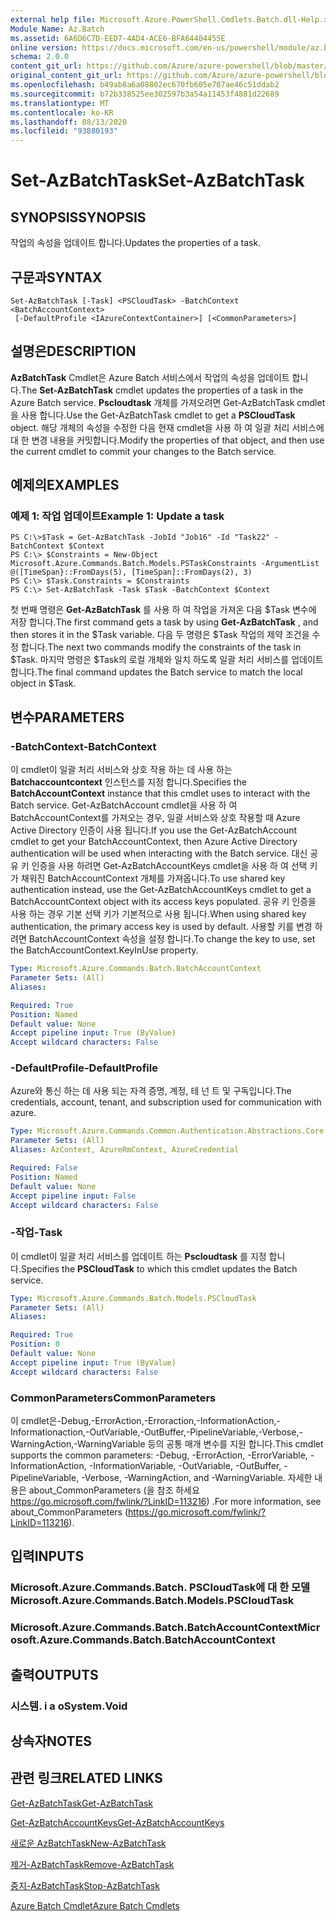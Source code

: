 ```yaml
---
external help file: Microsoft.Azure.PowerShell.Cmdlets.Batch.dll-Help.xml
Module Name: Az.Batch
ms.assetid: 6A6D6C7D-EED7-4AD4-ACE6-BFA64404455E
online version: https://docs.microsoft.com/en-us/powershell/module/az.batch/set-azbatchtask
schema: 2.0.0
content_git_url: https://github.com/Azure/azure-powershell/blob/master/src/Batch/Batch/help/Set-AzBatchTask.md
original_content_git_url: https://github.com/Azure/azure-powershell/blob/master/src/Batch/Batch/help/Set-AzBatchTask.md
ms.openlocfilehash: b49ab8a6a08802ec670fb605e707ae46c51ddab2
ms.sourcegitcommit: b72b338525ee302597b3a54a11453f4881d22689
ms.translationtype: MT
ms.contentlocale: ko-KR
ms.lasthandoff: 08/13/2020
ms.locfileid: "93880193"
---
```

# <span data-ttu-id="9dbac-101">Set-AzBatchTask</span><span class="sxs-lookup"><span data-stu-id="9dbac-101">Set-AzBatchTask</span></span>

## <span data-ttu-id="9dbac-102">SYNOPSIS</span><span class="sxs-lookup"><span data-stu-id="9dbac-102">SYNOPSIS</span></span>
<span data-ttu-id="9dbac-103">작업의 속성을 업데이트 합니다.</span><span class="sxs-lookup"><span data-stu-id="9dbac-103">Updates the properties of a task.</span></span>

## <span data-ttu-id="9dbac-104">구문과</span><span class="sxs-lookup"><span data-stu-id="9dbac-104">SYNTAX</span></span>

```
Set-AzBatchTask [-Task] <PSCloudTask> -BatchContext <BatchAccountContext>
 [-DefaultProfile <IAzureContextContainer>] [<CommonParameters>]
```

## <span data-ttu-id="9dbac-105">설명은</span><span class="sxs-lookup"><span data-stu-id="9dbac-105">DESCRIPTION</span></span>
<span data-ttu-id="9dbac-106">**AzBatchTask** Cmdlet은 Azure Batch 서비스에서 작업의 속성을 업데이트 합니다.</span><span class="sxs-lookup"><span data-stu-id="9dbac-106">The **Set-AzBatchTask** cmdlet updates the properties of a task in the Azure Batch service.</span></span>
<span data-ttu-id="9dbac-107">**Pscloudtask** 개체를 가져오려면 Get-AzBatchTask cmdlet을 사용 합니다.</span><span class="sxs-lookup"><span data-stu-id="9dbac-107">Use the Get-AzBatchTask cmdlet to get a **PSCloudTask** object.</span></span>
<span data-ttu-id="9dbac-108">해당 개체의 속성을 수정한 다음 현재 cmdlet을 사용 하 여 일괄 처리 서비스에 대 한 변경 내용을 커밋합니다.</span><span class="sxs-lookup"><span data-stu-id="9dbac-108">Modify the properties of that object, and then use the current cmdlet to commit your changes to the Batch service.</span></span>

## <span data-ttu-id="9dbac-109">예제의</span><span class="sxs-lookup"><span data-stu-id="9dbac-109">EXAMPLES</span></span>

### <span data-ttu-id="9dbac-110">예제 1: 작업 업데이트</span><span class="sxs-lookup"><span data-stu-id="9dbac-110">Example 1: Update a task</span></span>
```
PS C:\>$Task = Get-AzBatchTask -JobId "Job16" -Id "Task22" -BatchContext $Context
PS C:\> $Constraints = New-Object Microsoft.Azure.Commands.Batch.Models.PSTaskConstraints -ArgumentList @([TimeSpan}::FromDays(5), [TimeSpan]::FromDays(2), 3)
PS C:\> $Task.Constraints = $Constraints
PS C:\> Set-AzBatchTask -Task $Task -BatchContext $Context
```

<span data-ttu-id="9dbac-111">첫 번째 명령은 **Get-AzBatchTask** 를 사용 하 여 작업을 가져온 다음 $Task 변수에 저장 합니다.</span><span class="sxs-lookup"><span data-stu-id="9dbac-111">The first command gets a task by using **Get-AzBatchTask** , and then stores it in the $Task variable.</span></span>
<span data-ttu-id="9dbac-112">다음 두 명령은 $Task 작업의 제약 조건을 수정 합니다.</span><span class="sxs-lookup"><span data-stu-id="9dbac-112">The next two commands modify the constraints of the task in $Task.</span></span>
<span data-ttu-id="9dbac-113">마지막 명령은 $Task의 로컬 개체와 일치 하도록 일괄 처리 서비스를 업데이트 합니다.</span><span class="sxs-lookup"><span data-stu-id="9dbac-113">The final command updates the Batch service to match the local object in $Task.</span></span>

## <span data-ttu-id="9dbac-114">변수</span><span class="sxs-lookup"><span data-stu-id="9dbac-114">PARAMETERS</span></span>

### <span data-ttu-id="9dbac-115">-BatchContext</span><span class="sxs-lookup"><span data-stu-id="9dbac-115">-BatchContext</span></span>
<span data-ttu-id="9dbac-116">이 cmdlet이 일괄 처리 서비스와 상호 작용 하는 데 사용 하는 **Batchaccountcontext** 인스턴스를 지정 합니다.</span><span class="sxs-lookup"><span data-stu-id="9dbac-116">Specifies the **BatchAccountContext** instance that this cmdlet uses to interact with the Batch service.</span></span>
<span data-ttu-id="9dbac-117">Get-AzBatchAccount cmdlet을 사용 하 여 BatchAccountContext를 가져오는 경우, 일괄 서비스와 상호 작용할 때 Azure Active Directory 인증이 사용 됩니다.</span><span class="sxs-lookup"><span data-stu-id="9dbac-117">If you use the Get-AzBatchAccount cmdlet to get your BatchAccountContext, then Azure Active Directory authentication will be used when interacting with the Batch service.</span></span> <span data-ttu-id="9dbac-118">대신 공유 키 인증을 사용 하려면 Get-AzBatchAccountKeys cmdlet을 사용 하 여 선택 키가 채워진 BatchAccountContext 개체를 가져옵니다.</span><span class="sxs-lookup"><span data-stu-id="9dbac-118">To use shared key authentication instead, use the Get-AzBatchAccountKeys cmdlet to get a BatchAccountContext object with its access keys populated.</span></span> <span data-ttu-id="9dbac-119">공유 키 인증을 사용 하는 경우 기본 선택 키가 기본적으로 사용 됩니다.</span><span class="sxs-lookup"><span data-stu-id="9dbac-119">When using shared key authentication, the primary access key is used by default.</span></span> <span data-ttu-id="9dbac-120">사용할 키를 변경 하려면 BatchAccountContext 속성을 설정 합니다.</span><span class="sxs-lookup"><span data-stu-id="9dbac-120">To change the key to use, set the BatchAccountContext.KeyInUse property.</span></span>

```yaml
Type: Microsoft.Azure.Commands.Batch.BatchAccountContext
Parameter Sets: (All)
Aliases:

Required: True
Position: Named
Default value: None
Accept pipeline input: True (ByValue)
Accept wildcard characters: False
```

### <span data-ttu-id="9dbac-121">-DefaultProfile</span><span class="sxs-lookup"><span data-stu-id="9dbac-121">-DefaultProfile</span></span>
<span data-ttu-id="9dbac-122">Azure와 통신 하는 데 사용 되는 자격 증명, 계정, 테 넌 트 및 구독입니다.</span><span class="sxs-lookup"><span data-stu-id="9dbac-122">The credentials, account, tenant, and subscription used for communication with azure.</span></span>

```yaml
Type: Microsoft.Azure.Commands.Common.Authentication.Abstractions.Core.IAzureContextContainer
Parameter Sets: (All)
Aliases: AzContext, AzureRmContext, AzureCredential

Required: False
Position: Named
Default value: None
Accept pipeline input: False
Accept wildcard characters: False
```

### <span data-ttu-id="9dbac-123">-작업</span><span class="sxs-lookup"><span data-stu-id="9dbac-123">-Task</span></span>
<span data-ttu-id="9dbac-124">이 cmdlet이 일괄 처리 서비스를 업데이트 하는 **Pscloudtask** 를 지정 합니다.</span><span class="sxs-lookup"><span data-stu-id="9dbac-124">Specifies the **PSCloudTask** to which this cmdlet updates the Batch service.</span></span>

```yaml
Type: Microsoft.Azure.Commands.Batch.Models.PSCloudTask
Parameter Sets: (All)
Aliases:

Required: True
Position: 0
Default value: None
Accept pipeline input: True (ByValue)
Accept wildcard characters: False
```

### <span data-ttu-id="9dbac-125">CommonParameters</span><span class="sxs-lookup"><span data-stu-id="9dbac-125">CommonParameters</span></span>
<span data-ttu-id="9dbac-126">이 cmdlet은-Debug,-ErrorAction,-Erroraction,-InformationAction,-Informationaction,-OutVariable,-OutBuffer,-PipelineVariable,-Verbose,-WarningAction,-WarningVariable 등의 공통 매개 변수를 지원 합니다.</span><span class="sxs-lookup"><span data-stu-id="9dbac-126">This cmdlet supports the common parameters: -Debug, -ErrorAction, -ErrorVariable, -InformationAction, -InformationVariable, -OutVariable, -OutBuffer, -PipelineVariable, -Verbose, -WarningAction, and -WarningVariable.</span></span> <span data-ttu-id="9dbac-127">자세한 내용은 about_CommonParameters (을 참조 하세요 https://go.microsoft.com/fwlink/?LinkID=113216) .</span><span class="sxs-lookup"><span data-stu-id="9dbac-127">For more information, see about_CommonParameters (https://go.microsoft.com/fwlink/?LinkID=113216).</span></span>

## <span data-ttu-id="9dbac-128">입력</span><span class="sxs-lookup"><span data-stu-id="9dbac-128">INPUTS</span></span>

### <span data-ttu-id="9dbac-129">Microsoft.Azure.Commands.Batch. PSCloudTask에 대 한 모델</span><span class="sxs-lookup"><span data-stu-id="9dbac-129">Microsoft.Azure.Commands.Batch.Models.PSCloudTask</span></span>

### <span data-ttu-id="9dbac-130">Microsoft.Azure.Commands.Batch.BatchAccountContext</span><span class="sxs-lookup"><span data-stu-id="9dbac-130">Microsoft.Azure.Commands.Batch.BatchAccountContext</span></span>

## <span data-ttu-id="9dbac-131">출력</span><span class="sxs-lookup"><span data-stu-id="9dbac-131">OUTPUTS</span></span>

### <span data-ttu-id="9dbac-132">시스템. i a o</span><span class="sxs-lookup"><span data-stu-id="9dbac-132">System.Void</span></span>

## <span data-ttu-id="9dbac-133">상속자</span><span class="sxs-lookup"><span data-stu-id="9dbac-133">NOTES</span></span>

## <span data-ttu-id="9dbac-134">관련 링크</span><span class="sxs-lookup"><span data-stu-id="9dbac-134">RELATED LINKS</span></span>

[<span data-ttu-id="9dbac-135">Get-AzBatchTask</span><span class="sxs-lookup"><span data-stu-id="9dbac-135">Get-AzBatchTask</span></span>](./Get-AzBatchTask.md)

[<span data-ttu-id="9dbac-136">Get-AzBatchAccountKeys</span><span class="sxs-lookup"><span data-stu-id="9dbac-136">Get-AzBatchAccountKeys</span></span>](./Get-AzBatchAccountKey.md)

[<span data-ttu-id="9dbac-137">새로운 AzBatchTask</span><span class="sxs-lookup"><span data-stu-id="9dbac-137">New-AzBatchTask</span></span>](./New-AzBatchTask.md)

[<span data-ttu-id="9dbac-138">제거-AzBatchTask</span><span class="sxs-lookup"><span data-stu-id="9dbac-138">Remove-AzBatchTask</span></span>](./Remove-AzBatchTask.md)

[<span data-ttu-id="9dbac-139">중지-AzBatchTask</span><span class="sxs-lookup"><span data-stu-id="9dbac-139">Stop-AzBatchTask</span></span>](./Stop-AzBatchTask.md)

[<span data-ttu-id="9dbac-140">Azure Batch Cmdlet</span><span class="sxs-lookup"><span data-stu-id="9dbac-140">Azure Batch Cmdlets</span></span>](/powershell/module/az.batch)


